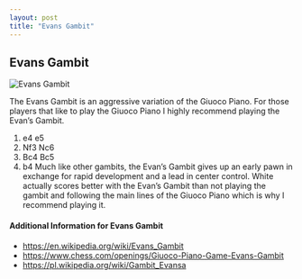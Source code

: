 ```yaml
---
layout: post
title: "Evans Gambit"
---
```


## Evans Gambit

![Evans Gambit](https://www.thechesswebsite.com/wp-content/uploads/2012/07/evansgambit1.jpg)

The Evans Gambit is an aggressive variation of the Giuoco Piano. For those players that like to play the Giuoco Piano I highly recommend playing the Evan’s Gambit.
1. e4 e5
2. Nf3 Nc6
3. Bc4 Bc5
4. b4
Much like other gambits, the Evan’s Gambit gives up an early pawn in exchange for rapid development and a lead in center control. White actually scores better with the Evan’s Gambit than not playing the gambit and following the main lines of the Giuoco Piano which is why I recommend playing it.


#### Additional Information for Evans Gambit

- https://en.wikipedia.org/wiki/Evans_Gambit
- https://www.chess.com/openings/Giuoco-Piano-Game-Evans-Gambit
- https://pl.wikipedia.org/wiki/Gambit_Evansa
